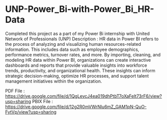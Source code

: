 # UNP-Power_Bi-with-Power_Bi_HR-Data

Completed this project as a part of my Power Bi internship with United Network of Professionals (UNP)
Description : HR data in Power BI refers to the process of analyzing and visualizing human resources-related information. This includes data such as employee demographics, performance metrics, turnover rates, and more. By importing, cleaning, and modeling HR data within Power BI, organizations can create interactive dashboards and reports that provide valuable insights into workforce trends, productivity, and organizational health. These insights can inform strategic decision-making, optimize HR processes, and support talent management initiatives within the organization. 

PDF File : https://drive.google.com/file/d/1QgLevcJ4ea019dhPtbT7oXaFelt73rF6/view?usp=sharing
PBIX File : https://drive.google.com/file/d/12g2R0mVWrNlu6mZ_GAM1pN-QuO-FytVp/view?usp=sharing
